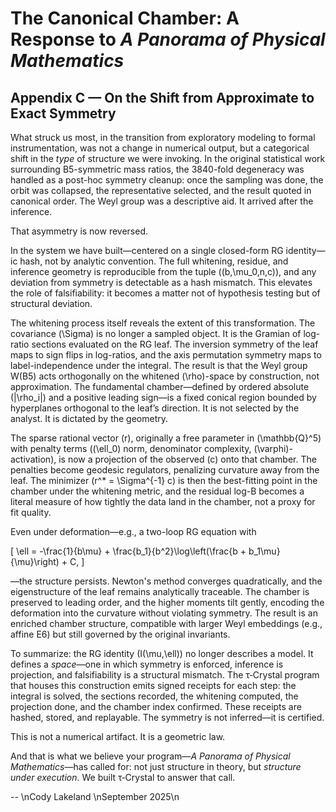 # The Canonical Chamber: A Response to *A Panorama of Physical Mathematics*

## Appendix C — On the Shift from Approximate to Exact Symmetry

What struck us most, in the transition from exploratory modeling to formal instrumentation, was not a change in numerical output, but a categorical shift in the *type* of structure we were invoking. In the original statistical work surrounding B5-symmetric mass ratios, the 3840-fold degeneracy was handled as a post-hoc symmetry cleanup: once the sampling was done, the orbit was collapsed, the representative selected, and the result quoted in canonical order. The Weyl group was a descriptive aid. It arrived after the inference.

That asymmetry is now reversed.

In the system we have built—centered on a single closed-form RG identity—ic hash, not by analytic convention. The full whitening, residue, and inference geometry is reproducible from the tuple \((b,\mu_0,n,c)\), and any deviation from symmetry is detectable as a hash mismatch. This elevates the role of falsifiability: it becomes a matter not of hypothesis testing but of structural deviation.

The whitening process itself reveals the extent of this transformation. The covariance \(\Sigma\) is no longer a sampled object. It is the Gramian of log-ratio sections evaluated on the RG leaf. The inversion symmetry of the leaf maps to sign flips in log-ratios, and the axis permutation symmetry maps to label-independence under the integral. The result is that the Weyl group W(B5) acts orthogonally on the whitened \(\rho\)-space by construction, not approximation. The fundamental chamber—defined by ordered absolute \(|\rho_i|\) and a positive leading sign—is a fixed conical region bounded by hyperplanes orthogonal to the leaf’s direction. It is not selected by the analyst. It is dictated by the geometry.

The sparse rational vector \(r\), originally a free parameter in \(\mathbb{Q}^5\) with penalty terms (\(\ell_0\) norm, denominator complexity, \(\varphi\)-activation), is now a projection of the observed \(c\) onto that chamber. The penalties become geodesic regulators, penalizing curvature away from the leaf. The minimizer \(r^* = \Sigma^{-1} c\) is then the best-fitting point in the chamber under the whitening metric, and the residual log-B becomes a literal measure of how tightly the data land in the chamber, not a proxy for fit quality.

Even under deformation—e.g., a two-loop RG equation with

\[ \ell = -\frac{1}{b\mu} + \frac{b_1}{b^2}\log\left(\frac{b + b_1\mu}{\mu}\right) + C, \]

—the structure persists. Newton's method converges quadratically, and the eigenstructure of the leaf remains analytically traceable. The chamber is preserved to leading order, and the higher moments tilt gently, encoding the deformation into the curvature without violating symmetry. The result is an enriched chamber structure, compatible with larger Weyl embeddings (e.g., affine E6) but still governed by the original invariants.

To summarize: the RG identity \(I(\mu,\ell)\) no longer describes a model. It defines a *space*—one in which symmetry is enforced, inference is projection, and falsifiability is a structural mismatch. The τ‑Crystal program that houses this construction emits signed receipts for each step: the integral is solved, the sections recorded, the whitening computed, the projection done, and the chamber index confirmed. These receipts are hashed, stored, and replayable. The symmetry is not inferred—it is certified.

This is not a numerical artifact. It is a geometric law.

And that is what we believe your program—*A Panorama of Physical Mathematics*—has called for: not just structure in theory, but *structure under execution*. We built τ‑Crystal to answer that call.

--  \nCody Lakeland  \nSeptember 2025\n
